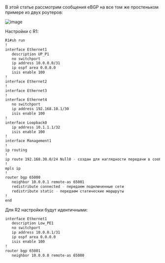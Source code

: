 В этой статье рассмотрим сообщения eBGP на все том же простеньком примере из двух роутеров:

![image](https://github.com/user-attachments/assets/77de54de-7b9a-49bf-b560-3043bd4a2dc8)

Настройки с R1:

```bash
R1#sh run
!
interface Ethernet1
   description UP_P1
   no switchport
   ip address 10.0.0.0/31
   ip ospf area 0.0.0.0
   isis enable 100
!
interface Ethernet2
!
interface Ethernet3
!
interface Ethernet4
   no switchport
   ip address 192.168.10.1/30
   isis enable 100
!
interface Loopback0
   ip address 10.1.1.1/32
   isis enable 100
!
interface Management1
!
ip routing
!
ip route 192.168.30.0/24 Null0 - создан для наглядности передачи в сообщениях Update
!
mpls ip
!
router bgp 65000
   neighbor 10.0.0.1 remote-as 65001
   redistribute connected - передаем подключенные сети
   redistribute static - передаем статические маршруты
!
end
```

Для R2 настройки будут идентичными:

```bash
interface Ethernet1
   description Low_PE1
   no switchport
   ip address 10.0.0.1/31
   ip ospf area 0.0.0.0
   isis enable 100
!
router bgp 65001
   neighbor 10.0.0.0 remote-as 65000
```

